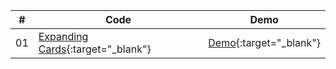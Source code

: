 |  #  | Code                                                                                                              | Demo                                                                         |
| :-: | ------------------------------------------------------------------------------------------------------------------| --------------------------------------------------------------------------------- |
| 01  | [Expanding Cards](https://github.com/lvalentyn/50projects/tree/master/expandingCards){:target="_blank"}                             | [Demo](https://lvalentyn.github.io/50projects/expandingCards/){:target="_blank"}               |